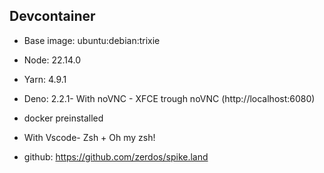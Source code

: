 ## Devcontainer

- Base image: ubuntu:debian:trixie
- Node: 22.14.0
- Yarn: 4.9.1
- Deno: 2.2.1- With noVNC - XFCE trough noVNC (http://localhost:6080)
- docker preinstalled
- With Vscode- Zsh + Oh my zsh!

- github: https://github.com/zerdos/spike.land
